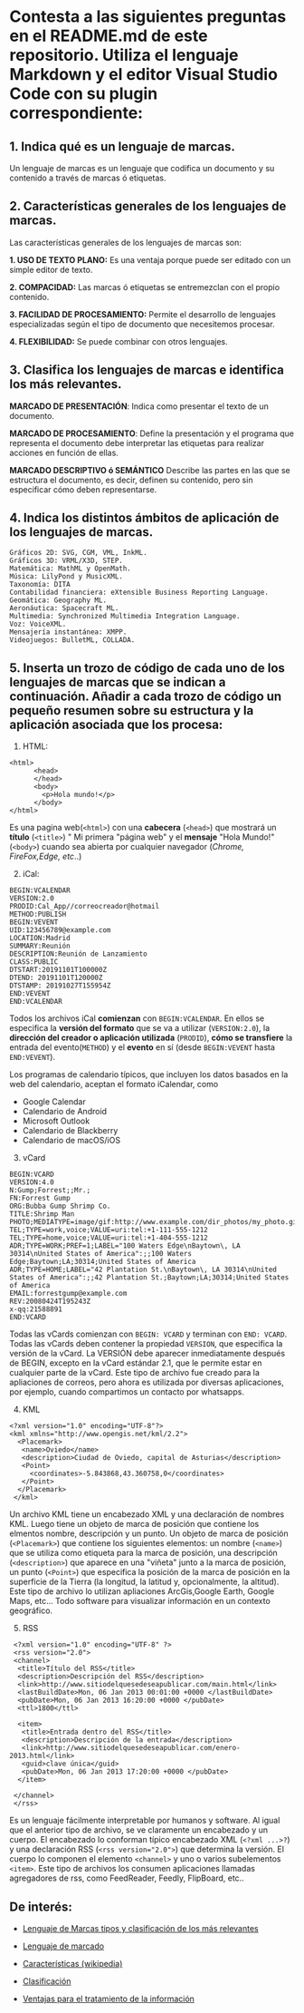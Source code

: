 # Contesta a las siguientes preguntas en el README.md de este repositorio. Utiliza el lenguaje Markdown y el editor Visual Studio Code con su plugin correspondiente:
## 1. Indica qué es un lenguaje de marcas.
   
   Un lenguaje de marcas es un lenguaje que codifica un documento y su contenido a través de marcas ó etiquetas.

##  2. Características generales de los lenguajes de marcas.
Las características generales de los lenguajes de marcas son:
  
**1. USO DE TEXTO PLANO:**
  Es una ventaja porque puede ser editado con un simple editor de texto.
  
**2. COMPACIDAD:** 
 Las marcas ó etiquetas se entremezclan con el propio contenido.

**3. FACILIDAD DE PROCESAMIENTO:** 
Permite el desarrollo de lenguajes especializadas según el tipo de documento que necesitemos procesar.

**4. FLEXIBILIDAD:** Se puede combinar con otros lenguajes.  


##  3. Clasifica los lenguajes de marcas e identifica los más relevantes.  

   
**MARCADO DE PRESENTACIÓN**:
  Indica como presentar el texto de un documento. 
  
**MARCADO DE PROCESAMIENTO**:
Define la presentación y el programa que representa el documento debe interpretar las etiquetas para realizar acciones en función de ellas.

**MARCADO DESCRIPTIVO ó SEMÁNTICO**
Describe las partes en las que se estructura el documento, es decir, definen su contenido, pero sin especificar cómo deben representarse.

## 4. Indica los distintos ámbitos de aplicación de los lenguajes de marcas.

    Gráficos 2D: SVG, CGM, VML, InkML.
    Gráficos 3D: VRML/X3D, STEP.
    Matemática: MathML y OpenMath.
    Música: LilyPond y MusicXML.
    Taxonomía: DITA
    Contabilidad financiera: eXtensible Business Reporting Language.
    Geomática: Geography ML.
    Aeronáutica: Spacecraft ML.
    Multimedia: Synchronized Multimedia Integration Language.
    Voz: VoiceXML.
    Mensajería instantánea: XMPP.
    Videojuegos: BulletML, COLLADA.

## 5. Inserta un trozo de código de cada uno de los lenguajes de marcas que se indican a continuación. Añadir a cada trozo de código un pequeño resumen sobre su estructura y la aplicación asociada que los procesa:

1. HTML:

``` 
<html>
      <head>
      </head>
      <body>
        <p>Hola mundo!</p>
      </body>
</html>
```
Es una pagina web(`<html>`) con una **cabecera** (`<head>`) que mostrará un **título** (`<title>`) " Mi primera "página web" y el **mensaje** "Hola Mundo!" (`<body>`) cuando sea abierta por cualquier navegador (_Chrome, FireFox,Edge, etc_..)

2. iCal:
```
BEGIN:VCALENDAR
VERSION:2.0
PRODID:Cal_App//correocreador@hotmail
METHOD:PUBLISH
BEGIN:VEVENT    
UID:123456789@example.com
LOCATION:Madrid
SUMMARY:Reunión
DESCRIPTION:Reunión de Lanzamiento
CLASS:PUBLIC
DTSTART:20191101T100000Z
DTEND: 20191101T120000Z
DTSTAMP: 20191027T155954Z
END:VEVENT
END:VCALENDAR
```
Todos los archivos iCal **comienzan** con `BEGIN:VCALENDAR`. En ellos se especifica la **versión del formato** que se va a utilizar (`VERSION:2.0`), la **dirección del creador o aplicación utilizada** (`PRODID`), **cómo se transfiere** la entrada del evento(`METHOD`) y el **evento** en sí (desde `BEGIN:VEVENT` hasta `END:VEVENT`). 

Los programas de calendario típicos, que incluyen los datos basados en la web del calendario, aceptan el formato iCalendar, como

  - Google Calendar
 - Calendario de Android
 - Microsoft Outlook
 - Calendario de Blackberry
 - Calendario de macOS/iOS 
    
3. vCard

  ```
BEGIN:VCARD
VERSION:4.0
N:Gump;Forrest;;Mr.;
FN:Forrest Gump
ORG:Bubba Gump Shrimp Co.
TITLE:Shrimp Man
PHOTO;MEDIATYPE=image/gif:http://www.example.com/dir_photos/my_photo.gif
TEL;TYPE=work,voice;VALUE=uri:tel:+1-111-555-1212
TEL;TYPE=home,voice;VALUE=uri:tel:+1-404-555-1212
ADR;TYPE=WORK;PREF=1;LABEL="100 Waters Edge\nBaytown\, LA 30314\nUnited States of America":;;100 Waters Edge;Baytown;LA;30314;United States of America
ADR;TYPE=HOME;LABEL="42 Plantation St.\nBaytown\, LA 30314\nUnited States of America":;;42 Plantation St.;Baytown;LA;30314;United States of America
EMAIL:forrestgump@example.com
REV:20080424T195243Z
x-qq:21588891
END:VCARD
  ```

Todas las vCards comienzan con `BEGIN: VCARD` y terminan con `END: VCARD`. Todas las vCards deben contener la propiedad `VERSION`, que especifica la versión de la vCard. La VERSIÓN debe aparecer inmediatamente después de BEGIN, excepto en la vCard estándar 2.1, que le permite estar en cualquier parte de la vCard. Este tipo de archivo fue creado para la apliaciones de correos, pero ahora es utilizada por diversas aplicaciones, por ejemplo, cuando compartimos un contacto por whatsapps.

4. KML
```
<?xml version="1.0" encoding="UTF-8"?>
<kml xmlns="http://www.opengis.net/kml/2.2">
  <Placemark>
   <name>Oviedo</name>
   <description>Ciudad de Oviedo, capital de Asturias</description>
   <Point>
     <coordinates>-5.843868,43.360758,0</coordinates>
   </Point>
  </Placemark>
 </kml>
 ```
Un archivo KML tiene un encabezado XML y una declaración de nombres KML. Luego tiene un objeto de marca de posición que contiene los elmentos nombre, descripción y un punto.
Un objeto de marca de posición (`<Placemark>`) que contiene los siguientes elementos:
un nombre (`<name>`) que se utiliza como etiqueta para la marca de posición,
una descripción (`<description>`) que aparece en una "viñeta" junto a la marca de posición, un punto (`<Point>`) que especifica la posición de la marca de posición en la superficie de la Tierra (la longitud, la latitud y, opcionalmente, la altitud).
Este tipo de archivo lo utilizan apliaciones ArcGis,Google Earth, Google Maps, etc... Todo software para visualizar información en un contexto geográfico.

5. RSS

```
 <?xml version="1.0" encoding="UTF-8" ?>
 <rss version="2.0">
 <channel>
  <title>Título del RSS</title>
  <description>Descripción del RSS</description>
  <link>http://www.sitiodelquesedeseapublicar.com/main.html</link>
  <lastBuildDate>Mon, 06 Jan 2013 00:01:00 +0000 </lastBuildDate>
  <pubDate>Mon, 06 Jan 2013 16:20:00 +0000 </pubDate>
  <ttl>1800</ttl>
  
  <item>
   <title>Entrada dentro del RSS</title>
   <description>Descripción de la entrada</description>
   <link>http://www.sitiodelquesedeseapublicar.com/enero-2013.html</link>
   <guid>clave única</guid>
   <pubDate>Mon, 06 Jan 2013 17:20:00 +0000 </pubDate>
  </item>
  
 </channel>
 </rss>
```
 Es un lenguaje fácilmente interpretable por humanos y software. Al igual que el anterior tipo de archivo, se ve claramente un encabezado y un cuerpo. El encabezado lo conforman típico encabezado XML (`<?xml ...>?`) y una declaración RSS (`<rss version="2.0">`) que determina la versión. El cuerpo lo componen el elemento `<channel>` y uno o varios subelementos `<item>`. Este tipo de archivos los consumen aplicaciones llamadas agregadores de rss, como FeedReader, Feedly, FlipBoard, etc..
> 
## De interés:
- [Lenguaje de Marcas tipos y clasificación de los más relevantes](http://www.docencia.taboadaleon.es/)

- [Lenguaje de marcado](www.ecured.cu)

- [Características (wikipedia)](https://es.wikipedia.org/wiki/Lenguaje_de_marcado#Caracter%C3%ADsticas)

- [Clasificación](http://mural.uv.es/)

- [Ventajas para el tratamiento de la información](http://juangualberto.github.io/lmsgi/tema01/ventajas_para_el_tratamiento_de_la_informacin.html)